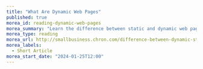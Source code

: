 ```yaml
---
title: "What Are Dynamic Web Pages"
published: true
morea_id: reading-dynamic-web-pages
morea_summary: "Learn the difference between static and dynamic web pages."
morea_type: reading
morea_url: http://smallbusiness.chron.com/difference-between-dynamic-static-pages-69951.html
morea_labels:
  - Short Article
morea_start_date: "2024-01-25T12:00"
---
```



